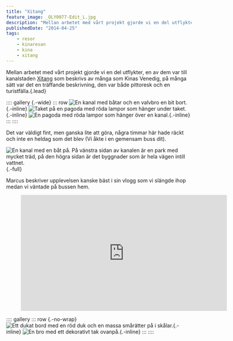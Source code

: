```yaml
---
title: "Xitang"
feature_image: _OLY0077-Edit_L.jpg
description: "Mellan arbetet med vårt projekt gjorde vi en del utflykter, en av dem var till kanalstaden Xitang…"
publishedDate: "2014-04-25"
tags:
    - resor
    - kinaresan
    - kina
    - xitang
---
```


Mellan arbetet med vårt projekt gjorde vi en del utflykter, en av dem var till kanalstaden [Xitang][Wikipedia - Xitang] som beskrivs av många som Kinas Venedig, på många sätt var det en träffande beskrivning, den var både pittoresk och en turistfälla.{.lead}

:::: gallery {.-wide}
::: row
![En kanal med båtar och en valvbro en bit bort.](_OLY0125_L.jpg){.-inline}
![Taket på en pagoda med röda lampor som hänger under taket.](_OLY0117_L.jpg){.-inline}
![En pagoda med röda lampor som hänger över en kanal.](_OLY0116_L.jpg){.-inline}
:::
::::

Det var väldigt fint, men ganska lite att göra, några timmar här hade räckt och inte en heldag som det blev (Vi åkte i en gemensam buss dit).

![En kanal med en båt på. På vänstra sidan av kanalen är en park med mycket träd, på den högra sidan är det byggnader som är hela vägen intill vattnet.](_OLY0084_L.jpg){.-full}

Marcus beskriver upplevelsen kanske bäst i sin vlogg som vi slängde ihop medan vi väntade på bussen hem.

<figure class="embed video -wide"><iframe width="560" height="315" src="https://www.youtube-nocookie.com/embed/92gOSBZ_Ph4" title="YouTube video player" frameborder="0" allow="accelerometer; autoplay; clipboard-write; encrypted-media; gyroscope; picture-in-picture; web-share" allowfullscreen></iframe></figure>

:::: gallery
::: row {.-no-wrap}
![Ett dukat bord med en röd duk och en massa smårätter på i skålar.](IMG_20140425_121247.jpg){.-inline}
![En bro med ett dekorativt tak ovanpå.](IMG_20140425_160702.jpg){.-inline}
:::
::::

[Wikipedia - Xitang]: https://en.wikipedia.org/wiki/Xitang